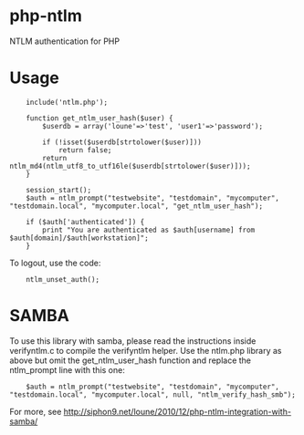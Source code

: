 php-ntlm
========

NTLM authentication for PHP

Usage
=====

````
	include('ntlm.php');

	function get_ntlm_user_hash($user) {
		$userdb = array('loune'=>'test', 'user1'=>'password');
		
		if (!isset($userdb[strtolower($user)]))
			return false;	
		return ntlm_md4(ntlm_utf8_to_utf16le($userdb[strtolower($user)]));
	}

	session_start();
	$auth = ntlm_prompt("testwebsite", "testdomain", "mycomputer", "testdomain.local", "mycomputer.local", "get_ntlm_user_hash");

	if ($auth['authenticated']) {
		print "You are authenticated as $auth[username] from $auth[domain]/$auth[workstation]";
	}
````

To logout, use the code:

````
	ntlm_unset_auth();
````
	
SAMBA
=====

To use this library with samba, please read the instructions inside verifyntlm.c 
to compile the verifyntlm helper. Use the ntlm.php library as above but omit the
get_ntlm_user_hash function and replace the ntlm_prompt line with this one:

````
	$auth = ntlm_prompt("testwebsite", "testdomain", "mycomputer", "testdomain.local", "mycomputer.local", null, "ntlm_verify_hash_smb");
````
	
For more, see http://siphon9.net/loune/2010/12/php-ntlm-integration-with-samba/
